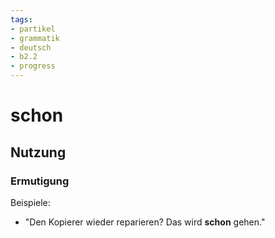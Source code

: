 ```yaml
---
tags:
- partikel
- grammatik
- deutsch
- b2.2
- progress
---
```


# schon

## Nutzung

### Ermutigung  

Beispiele:  

- "Den Kopierer wieder reparieren? Das wird **schon** gehen."  
